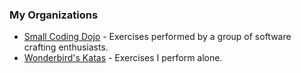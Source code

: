 ### My Organizations

- [Small Coding Dojo](https://github.com/small-coding-dojo) - Exercises performed by a group of software crafting enthusiasts.
- [Wonderbird's Katas](https://github.com/wonderbirds-katas) - Exercises I perform alone.

<!--
**wonderbird/wonderbird** is a ✨ _special_ ✨ repository because its `README.md` (this file) appears on your GitHub profile.

Here are some ideas to get you started:

- 🔭 I’m currently working on ...
- 🌱 I’m currently learning ...
- 👯 I’m looking to collaborate on ...
- 🤔 I’m looking for help with ...
- 💬 Ask me about ...
- 📫 How to reach me: ...
- 😄 Pronouns: ...
- ⚡ Fun fact: ...
-->
